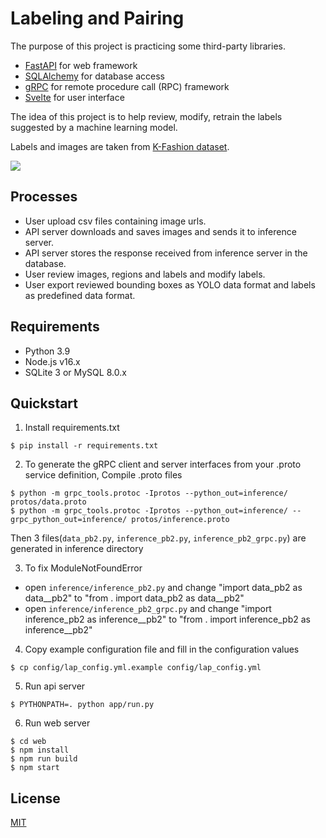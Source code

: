 # Labeling and Pairing

The purpose of this project is practicing some third-party libraries.

- [FastAPI](https://github.com/tiangolo/fastapi) for web framework
- [SQLAlchemy](https://github.com/sqlalchemy/sqlalchemy) for database access
- [gRPC](https://github.com/grpc/grpc/tree/master/src/python/grpcio) for remote procedure call (RPC) framework
- [Svelte](https://svelte.dev/) for user interface

The idea of this project is to help review, modify, retrain the labels suggested by a machine learning model.

Labels and images are taken from [K-Fashion dataset](https://aihub.or.kr/aihubdata/data/view.do?currMenu=115&topMenu=100&aihubDataSe=realm&dataSetSn=51).

<img src="./images/sample1.png">

## Processes

- User upload csv files containing image urls.
- API server downloads and saves images and sends it to inference server.
- API server stores the response received from inference server in the database.
- User review images, regions and labels and modify labels.
- User export reviewed bounding boxes as YOLO data format and labels as predefined data format.

## Requirements

- Python 3.9
- Node.js v16.x
- SQLite 3 or MySQL 8.0.x

## Quickstart

1. Install requirements.txt

```shell
$ pip install -r requirements.txt
```

2. To generate the gRPC client and server interfaces from your .proto service definition, Compile .proto files

```shell
$ python -m grpc_tools.protoc -Iprotos --python_out=inference/ protos/data.proto
$ python -m grpc_tools.protoc -Iprotos --python_out=inference/ --grpc_python_out=inference/ protos/inference.proto
```

Then 3 files(`data_pb2.py`, `inference_pb2.py`, `inference_pb2_grpc.py`) are generated in inference directory

3. To fix ModuleNotFoundError
- open `inference/inference_pb2.py` and change "import data_pb2 as data__pb2" to "from . import data_pb2 as data__pb2"
- open `inference/inference_pb2_grpc.py` and change "import inference_pb2 as inference__pb2" to "from . import inference_pb2 as inference__pb2"

4. Copy example configuration file and fill in the configuration values

```shell
$ cp config/lap_config.yml.example config/lap_config.yml
```

5. Run api server

```shell
$ PYTHONPATH=. python app/run.py
```

6. Run web server

```shell
$ cd web
$ npm install
$ npm run build
$ npm start
```

## License
[MIT](LICENSE)
